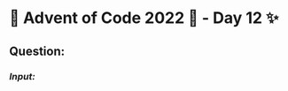 # :christmas_tree: Advent of Code 2022 :christmas_tree: - Day 12 :sparkles:
## Question: 
>
>
>

### *Input:*

>
>
>